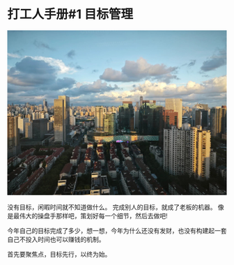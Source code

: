 # 打工人手册#1 目标管理

![](img/f32721d8-e4d8-48c9-b4ef-d12526558660.jpg)

没有目标，闲暇时间就不知道做什么。
完成别人的目标，就成了老板的机器。
像是最伟大的操盘手那样吧，策划好每一个细节，然后去做吧!

今年自己的目标完成了多少，想一想，今年为什么还没有发财，也没有构建起一套自己不投入时间也可以赚钱的机制。

首先要聚焦点，目标先行，以终为始。

